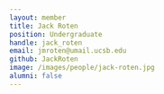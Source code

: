```yaml
---
layout: member
title: Jack Roten
position: Undergraduate
handle: jack_roten
email: jmroten@umail.ucsb.edu
github: JackRoten
image: /images/people/jack-roten.jpg
alumni: false
---
```

